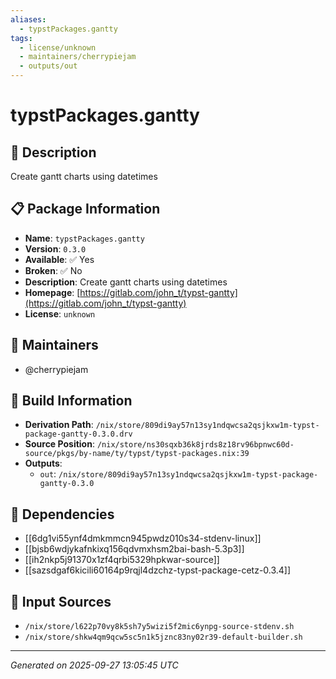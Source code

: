 ```yaml
---
aliases:
  - typstPackages.gantty
tags:
  - license/unknown
  - maintainers/cherrypiejam
  - outputs/out
---
```


# typstPackages.gantty

## 📝 Description

Create gantt charts using datetimes

## 📋 Package Information

- **Name**: `typstPackages.gantty`
- **Version**: `0.3.0`
- **Available**: ✅ Yes
- **Broken**: ✅ No
- **Description**: Create gantt charts using datetimes
- **Homepage**: [https://gitlab.com/john_t/typst-gantty](https://gitlab.com/john_t/typst-gantty)
- **License**: `unknown`
## 👥 Maintainers

- @cherrypiejam


## 🔧 Build Information

- **Derivation Path**: `/nix/store/809di9ay57n13sy1ndqwcsa2qsjkxw1m-typst-package-gantty-0.3.0.drv`
- **Source Position**: `/nix/store/ns30sqxb36k8jrds8z18rv96bpnwc60d-source/pkgs/by-name/ty/typst/typst-packages.nix:39`
- **Outputs**:
  - `out`:  `/nix/store/809di9ay57n13sy1ndqwcsa2qsjkxw1m-typst-package-gantty-0.3.0`

## 🔗 Dependencies

- [[6dg1vi55ynf4dmkmmcn945pwdz010s34-stdenv-linux]]
- [[bjsb6wdjykafnkixq156qdvmxhsm2bai-bash-5.3p3]]
- [[ih2nkp5j91370x1zf4qrbi5329hpkwar-source]]
- [[sazsdgaf6kicili60164p9rqjl4dzchz-typst-package-cetz-0.3.4]]

## 📁 Input Sources

- `/nix/store/l622p70vy8k5sh7y5wizi5f2mic6ynpg-source-stdenv.sh`
- `/nix/store/shkw4qm9qcw5sc5n1k5jznc83ny02r39-default-builder.sh`

---
*Generated on 2025-09-27 13:05:45 UTC*
